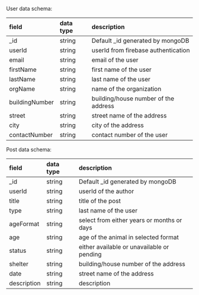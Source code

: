 User data schema:


| **field**      | **data type** | **description**                      |
| :--------------- | :-------------- | :------------------------------------- |
| _id            | string        | Default _id generated by mongoDB     |
| userId         | string        | userId from firebase authentication  |
| email          | string        | email of the user                    |
| firstName      | string        | first name of the user               |
| lastName       | string        | last name of the user                |
| orgName        | string        | name of the organization             |
| buildingNumber | string        | building/house number of the address |
| street         | string        | street name of the address           |
| city           | string        | city of the address                  |
| contactNumber  | string        | contact number of the user           |

Post data schema:


| **field**   | **data type** | **description**                            |
| :------------ | :-------------- | :------------------------------------------- |
| _id         | string        | Default _id generated by mongoDB           |
| userId      | string        | userId of the author                       |
| title       | string        | title of the post                          |
| type        | string        | last name of the user                      |
| ageFormat   | string        | select from either years or months or days |
| age         | string        | age of the animal in selected format       |
| status      | string        | either available or unavailable or pending |
| shelter     | string        | building/house number of the address       |
| date        | string        | street name of the address                 |
| description | string        | description                                |
